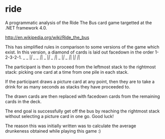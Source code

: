 ride
====

A programmatic analysis of the Ride The Bus card game targetted at the .NET framework 4.0.

http://en.wikipedia.org/wiki/Ride_the_bus 

This has simplified rules in comparison to some versions of the game which exist. In this version, a diamond of cards is laid out facedown in the order 1-2-3-2-1.
          _
      _  |_|  _
 _   |_|  _  |_|   _
|_|   _  |_|  _   |_|
     |_|     |_|
     
The participant is then to proceed from the leftmost stack to the rightmost stack: picking one card at a time from one pile in each stack.

If the participant draws a picture card at any point, then they are to take a drink for as many seconds as stacks they have proceeded to.

The drawn cards are then replaced with facedown cards from the remaining cards in the deck.

The end goal is successfully get off the bus by reaching the rightmost stack without selecting a picture card in one go. Good luck!

The reason this was initially written was to calculate the average drunkeness obtained while playing this game :)
